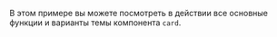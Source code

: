 В этом примере вы можете посмотреть в действии все основные функции и варианты темы компонента `card`.
